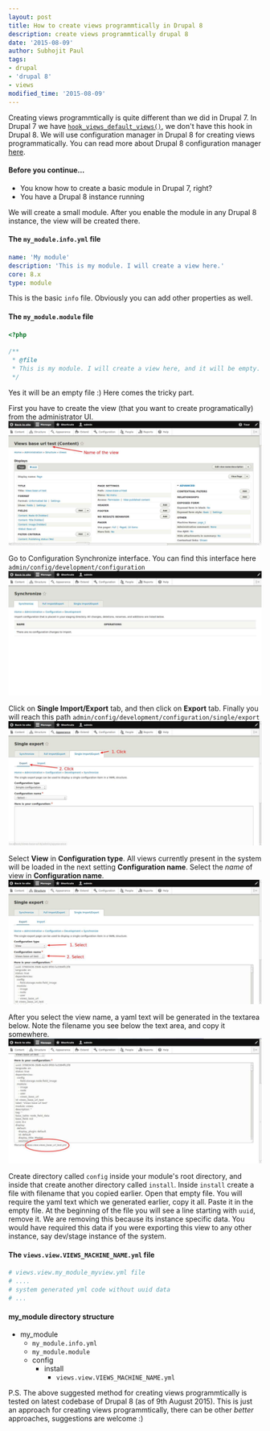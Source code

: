 ```yaml
---
layout: post
title: How to create views programmtically in Drupal 8
description: create views programmtically drupal 8
date: '2015-08-09'
author: Subhojit Paul
tags:
- drupal
- 'drupal 8'
- views
modified_time: '2015-08-09'
---
```


Creating views programmtically is quite different than we did in Drupal 7. In Drupal 7 we have [`hook_views_default_views()`](https://api.drupal.org/api/views/views.api.php/function/hook_views_default_views/7 "hook_views_default_views()"), we don't have this hook in Drupal 8. We will use configuration manager in Drupal 8 for creating views programmatically. You can read more about Drupal 8 configuration manager [here](https://www.drupal.org/documentation/administer/config "Configuration Manager in Drupal 8").

#### Before you continue...
- You know how to create a basic module in Drupal 7, right?
- You have a Drupal 8 instance running

We will create a small module. After you enable the module in any Drupal 8 instance, the view will be created there.

#### The `my_module.info.yml` file
```yaml
name: 'My module'
description: 'This is my module. I will create a view here.'
core: 8.x
type: module
```
This is the basic `info` file. Obviously you can add other properties as well.

#### The `my_module.module` file
```php
<?php

/**
 * @file
 * This is my module. I will create a view here, and it will be empty.
 */
```
Yes it will be an empty file :) Here comes the tricky part.

First you have to create the view (that you want to create programatically) from the administrator UI.
![Views configuration](/images/post_7/views-programmatically-1.jpg "Views configuration")

Go to Configuration Synchronize interface. You can find this interface here `admin/config/development/configuration`
![Configuration synchronize interface](/images/post_7/views-programmatically-2.jpg "Configuration synchronize interface")

Click on **Single Import/Export** tab, and then click on **Export** tab. Finally you will reach this path `admin/config/development/configuration/single/export`
![Configuration export interface](/images/post_7/views-programmatically-3.jpg "Configuration export interface")

Select **View** in **Configuration type**. All views currently present in the system will be loaded in the next setting **Configuration name**. Select the *name* of view in **Configuration name**.
![Configuration selection](/images/post_7/views-programmatically-4.jpg "Configuration selection")

After you select the view name, a yaml text will be generated in the textarea below. Note the filename you see below the text area, and copy it somewhere.
![Views configuration name](/images/post_7/views-programmatically-5.jpg "Views configuration name")

Create directory called `config` inside your module's root directory, and inside that create another directory called `install`. Inside `install` create a file with filename that you copied earlier. Open that empty file. You will require the yaml text which we generated earlier, copy it all. Paste it in the empty file. At the beginning of the file you will see a line starting with `uuid`, remove it. We are removing this because its instance specific data. You would have required this data if you were exporting this view to any other instance, say dev/stage instance of the system.

#### The `views.view.VIEWS_MACHINE_NAME.yml` file
```yaml
# views.view.my_module_myview.yml file
# ....
# system generated yml code without uuid data
# ...
```

#### my_module directory structure
- my_module
  - `my_module.info.yml`
  - `my_module.module`
  - config
    - install
      - `views.view.VIEWS_MACHINE_NAME.yml`

P.S. The above suggested method for creating views programmtically is tested on latest codebase of Drupal 8 (as of 9th August 2015). This is just an approach for creating views programmtically, there can be other *better* approaches, suggestions are welcome :)
